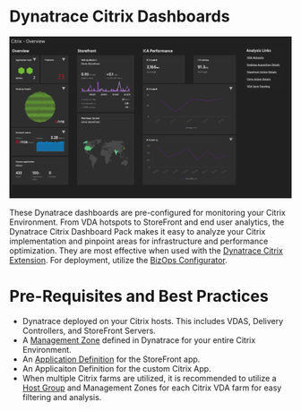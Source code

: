 # Dynatrace Citrix Dashboards
![OverviewDashboard](images/Overview.png)

These Dynatrace dashboards are pre-configured for monitoring your Citrix Environment. From VDA hotspots to StoreFront and end user analytics, the Dynatrace Citrix Dashboard Pack makes it easy to analyze your Citrix implementation and pinpoint areas for infrastructure and performance optimization. They are most effective when used with the [Dynatrace Citrix Extension](https://www.dynatrace.com/news/blog/optimize-citrix-platform-performance-and-user-experience-with-dynatrace/). For deployment, utilize the [BizOps Configurator](https://dynatrace.github.io/BizOpsConfigurator). 

# Pre-Requisites and Best Practices
- Dynatrace deployed on your Citrix hosts. This includes VDAS, Delivery Controllers, and StoreFront Servers. 
- A [Management Zone](https://www.dynatrace.com/support/help/shortlink/management-zones-hub) defined in Dynatrace for your entire Citrix Environment. 
- An [Application Definition](https://www.dynatrace.com/support/help/shortlink/my-web-application) for the StoreFront app.
- An Applicaiton Definition for the custom Citrix App.
- When multiple Citrix farms are utilized, it is recommended to utilize a [Host Group](https://www.dynatrace.com/support/help/shortlink/host-groups) and Management Zones for each Citrix VDA farm for easy filtering and analysis.
